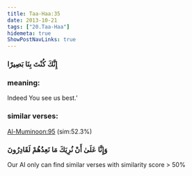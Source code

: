 ```yaml
---
title: Taa-Haa:35
date: 2013-10-21
tags: ["20.Taa-Haa"]
hidemeta: true 
ShowPostNavLinks: true 
---
```

### إِنَّكَ كُنْتَ بِنَا بَصِيرًا
### meaning: 
Indeed You see us best.’
### similar verses: 

[Al-Muminoon:95](/23/95) (sim:52.3%)

### وَإِنَّا عَلَىٰ أَنْ نُرِيَكَ مَا نَعِدُهُمْ لَقَادِرُونَ

Our AI only can find similar verses with similarity score > 50% 



